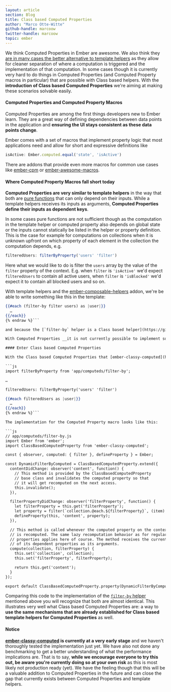 ```yaml
---
layout: article
section: Blog
title: Class based Computed Properties
author: "Marco Otte-Witte"
github-handle: marcoow
twitter-handle: marcoow
topic: ember
---
```


We think Computed Properties in Ember are awesome. We also think they [are in many cases the better alternative to template helpers](https://speakerdeck.com/marcoow/templates-and-logic-in-ember) as they allow for cleaner separation of where a computation is triggered and the implementation of that computation. In some cases though it is currently very hard to do things in Computed Properties (and Computed Property macros in particular) that are possible with Class based helpers. With the __introduction of Class based Computed Properties__ we're aiming at making these scenarios solvable easily.

<!--break-->

#### Computed Properties and Computed Property Macros

Computed Properties are among the first things developers new to Ember learn. They are a great way of defining dependencies between data points in the application and __ensuring the UI stays consistent as these data points change__.

Ember comes with a set of macros that implement property logic that most applications need and allow for short and expressive definitions like

```js
isActive: Ember.computed.equal('state', 'isActive')
```

There are addons that provide even more macros for common use cases like [ember-cpm](https://github.com/cibernox/ember-cpm) or [ember-awesome-macros](https://github.com/kellyselden/ember-awesome-macros).

#### Where Computed Property Macros fall short today

__Computed Properties are very similar to template helpers__ in the way that both are [pure functions](https://en.wikipedia.org/wiki/Pure_function) that can only depend on their inputs. While a template helpers receives its inputs as arguments, __Computed Properties define their inputs as dependent keys__.

In some cases pure functions are not sufficient though as the computation in the template helper or computed property also depends on global state or the inputs cannot statically be listed in the helper or property definition. This is the case for example for computations on collections when it is unknown upfront on which property of each element in the collection the computation depends, e.g.

```js
filteredUsers: filterByProperty('users' 'filter')
```

Here what we would like to do is filter the `users` array by the value of the `filter` property of the context. E.g. when `filter` is `'isActive'` we'd expect `filteredUsers` to contain all active users, when `filter` is `'isBlocked'` we'd expect it to contain all blocked users and so on.

With template helpers and the [ember-composable-helpers](https://github.com/DockYard/ember-composable-helpers) addon, we're be able to write something like this in the template:

```hbs {% raw  %}
{{#each (filter-by filter users) as |user|}}
  …
{{/each}}
{% endraw %}```

and because the [`filter-by` helper is a Class based helper](https://github.com/DockYard/ember-composable-helpers/blob/master/addon/helpers/filter-by.js) this actually works and the DOM updates correctly whenever the value of the `filter` property or e.g. the `isActive` property of any user changes.

With Computed Properties __it is not currently possible to implement something like this__ (at least not as a reusable macro).

#### Enter Class based Computed Properties

With the Class based Computed Properties that [ember-classy-computed](https://github.com/simplabs/ember-classy-computed) introduces it is __actually possible now to implement something like the above mentioned `filterByProperty` macro__. The computed property returned by that macro can now correctly be invalidated when any of the user's `isActive`, `isBlocked` etc. properties change although it is not actually possible to know what these properties might be upfront. This __allows keeping the filtering logic in JavaScript as opposed to in the template__ when using a Class based template helper:

```js
import filterByProperty from 'app/computeds/filter-by';

…

filteredUsers: filterByProperty('users' 'filter')
```

```hbs {% raw %}
{{#each filteredUsers as |user|}}
  …
{{/each}}
{% endraw %}```

The implementation for the Computed Property macro looks like this:

```js
// app/computeds/filter-by.js
import Ember from 'ember';
import ClassBasedComputedProperty from 'ember-classy-computed';

const { observer, computed: { filter }, defineProperty } = Ember;

const DynamicFilterByComputed = ClassBasedComputedProperty.extend({
  contentDidChange: observer('content', function() {
    // This method is provided by the ClassBasedComputedProperty
    // base class and invalidates the computed property so that
    // it will get recomputed on the next access.
    this.invalidate();
  }),

  filterPropertyDidChange: observer('filterProperty', function() {
    let filterProperty = this.get('filterProperty');
    let property = filter(`collection.@each.${filterProperty}`, (item) => item.get(filterProperty));
    defineProperty(this, 'content', property);
  }),

  // This method is called whenever the computed property on the context object
  // is recomputed. The same lazy recomputation behavior as for regular computed
  // properties applies here of course. The method receives the current values
  // of its dependent properties as its arguments.
  compute(collection, filterProperty) {
    this.set('collection', collection);
    this.set('filterProperty', filterProperty);

    return this.get('content');
  }
});

export default ClassBasedComputedProperty.property(DynamicFilterByComputed);
```

Comparing this code to the implementation of the [`filter-by` helper](https://github.com/DockYard/ember-composable-helpers/blob/master/addon/helpers/filter-by.js) mentioned above you will recognize that both are almost identical. This illustrates very well what Class based Computed Properties are: a way to __use the same mechanisms that are already established for Class based template helpers for Computed Properties__ as well.

#### Notice

__[ember-classy-computed](https://github.com/simplabs/ember-classy-computed) is currently at a very early stage__ and we haven't thoroughly tested the implementation just yet. We have also not done any benchmarking to get a better understanding of what the performance implications are. That is to say, __while we encourage everyone to try this out, be aware you're currently doing so at your own risk__ as this is most likely not production ready (yet). We have the feeling though that this will be a valuable addition to Computed Properties in the future and can close the gap that currently exists between Computed Properties and template helpers.
